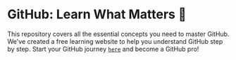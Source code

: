 # GitHub: Learn What Matters 🚀

This repository covers all the essential concepts you need to master GitHub. We've created a free learning website to help you understand GitHub step by step. Start your GitHub journey [`here`](https://saqibbedar.github.io/learn-github/index.html) and become a GitHub pro!

